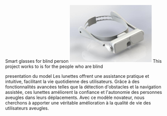 Smart glasses for blind person 
![Project Screenshot](images/image1.png)
This project works to is for the people who are blind

presentation du model 
Les lunettes offrent une assistance pratique et intuitive, facilitant la vie quotidienne des utilisateurs. Grâce à des fonctionnalités avancées telles que la détection d'obstacles et la navigation assistée, ces lunettes améliorent la confiance et l'autonomie des personnes aveugles dans leurs déplacements. Avec ce modèle novateur, nous cherchons à apporter une véritable amélioration à la qualité de vie des utilisateurs aveugles.
